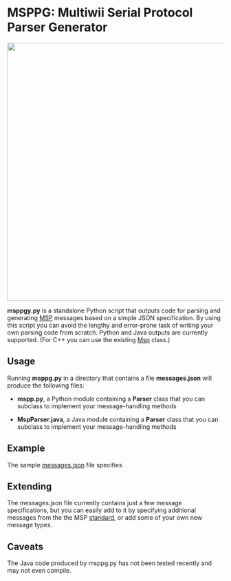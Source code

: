 # MSPPG: Multiwii Serial Protocol Parser Generator

<img src="https://github.com/simondlevy/Hackflight/blob/master/media/msppg.png" width=600>

**msppgy.py** is a standalone Python script that outputs code for parsing and generating
[MSP](http://www.armazila.com/MultiwiiSerialProtocol(draft)v02.pdf) messages
based on a simple JSON specification.  By using this script you can avoid the
lengthy and error-prone task of writing your own parsing code from scratch.
Python and Java outputs are currently supported.  (For C++ you can use the
existing [Msp](https://github.com/simondlevy/Hackflight/blob/master/src/msp.h) class.)

## Usage

Running **msppg.py** in a directory that contains a file **messages.json** will produce the following files:

* **mspp.py**, a Python module containing a **Parser** class that you can subclass to implement your
message-handling methods

* **MspParser.java**, a Java module containing a **Parser** class that you can subclass to implement your
message-handling methods

## Example

The sample [messages.json](https://github.com/simondlevy/Hackflight/blob/master/parser/messages.json)
file specifies 

## Extending

The messages.json file currently contains just a few message specifications,
but you can easily add to it by specifying additional messages from the the MSP
[standard](http://www.armazila.com/MultiwiiSerialProtocol(draft)v02.pdf),
or add some of your own new message types.

## Caveats

The Java code produced by msppg.py has not been tested recently and may not even compile.
